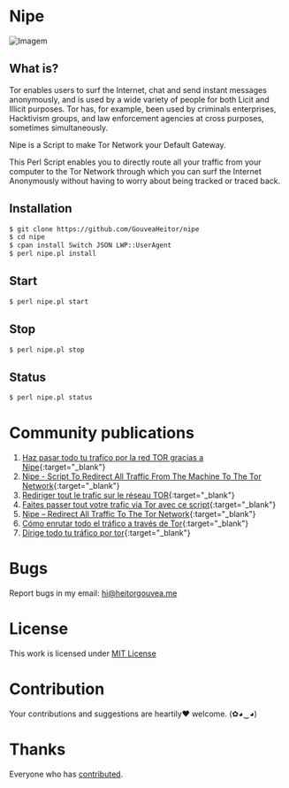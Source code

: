# Nipe

![Imagem](https://i.imgur.com/1XjfHPb.png)

## What is?

Tor enables users to surf the Internet, chat and send instant messages anonymously,  and is used by a wide
variety of people for both Licit and Illicit purposes. Tor has, for example, been used by criminals enterprises,
Hacktivism groups, and law enforcement  agencies at cross purposes, sometimes simultaneously.

Nipe is a Script to make Tor Network your Default Gateway.

This Perl Script enables you to directly route all your traffic from your computer to the Tor Network through which
you can surf the Internet Anonymously without having to worry about being tracked or traced back.


## Installation

```bash
$ git clone https://github.com/GouveaHeitor/nipe
$ cd nipe
$ cpan install Switch JSON LWP::UserAgent
$ perl nipe.pl install

```

## Start

```bash
$ perl nipe.pl start

```

## Stop

```bash
$ perl nipe.pl stop

```

## Status

```bash
$ perl nipe.pl status

```

# Community publications

1. [Haz pasar todo tu trafico por la red TOR gracias a Nipe](https://www.wifi-libre.com/topic-269-haz-pasar-todo-tu-trafico-por-la-red-tor-gracias-a-nipe.html){:target="_blank"}
2. [Nipe - Script To Redirect All Traffic From The Machine To The Tor Network](http://www.kitploit.com/2015/12/nipe-script-to-redirect-all-traffic.html){:target="_blank"}
3. [Rediriger tout le trafic sur le réseau TOR](https://memo-linux.com/rediriger-tout-le-trafic-sur-le-reseau-tor/){:target="_blank"}
4. [Faites passer tout votre trafic via Tor avec ce script](https://korben.info/faites-passer-tout-votre-trafic-via-tor-avec-ce-script.html){:target="_blank"}
5. [Nipe – Redirect All Traffic To The Tor Network](https://hacktrivia.com/nipe-redirect-traffic-tor-network/){:target="_blank"}
6. [Cómo enrutar todo el tráfico a través de Tor](https://mpast.es/como-enrutar-todo-el-trafico-a-traves-de-tor){:target="_blank"}
7. [Dirige todo tu tráfico por tor](https://www.taringa.net/posts/hazlo-tu-mismo/19571093/Dirige-todo-tu-trafico-por-tor.html){:target="_blank"}

# Bugs

Report bugs in my email: [hi@heitorgouvea.me](mailto:hi@heitorgouvea.me)

# License

This work is licensed under [MIT License](https://github.com/GouveaHeitor/nipe/blob/master/LICENSE.md)

# Contribution

Your contributions and suggestions are heartily♥ welcome. (✿◕‿◕)

# Thanks

Everyone who has [contributed](https://github.com/GouveaHeitor/nipe/graphs/contributors).
